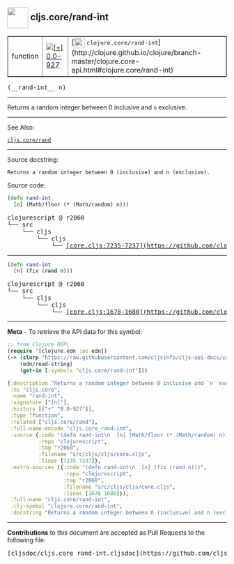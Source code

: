 ## <img width="48px" valign="middle" src="http://i.imgur.com/Hi20huC.png"> cljs.core/rand-int

 <table border="1">
<tr>

<td>function</td>
<td><a href="https://github.com/cljsinfo/cljs-api-docs/tree/0.0-927"><img valign="middle" alt="[+] 0.0-927" src="https://img.shields.io/badge/+-0.0--927-lightgrey.svg"></a> </td>
<td>
[<img height="24px" valign="middle" src="http://i.imgur.com/1GjPKvB.png"> <samp>clojure.core/rand-int</samp>](http://clojure.github.io/clojure/branch-master/clojure.core-api.html#clojure.core/rand-int)
</td>
</tr>
</table>

 <samp>
(__rand-int__ n)<br>
</samp>

---

Returns a random integer between 0 inclusive and `n` exclusive.

---


See Also:

[`cljs.core/rand`](cljs.core_rand.md)<br>

---

Source docstring:

```
Returns a random integer between 0 (inclusive) and n (exclusive).
```

Source code:

```clj
(defn rand-int
  [n] (Math/floor (* (Math/random) n)))
```

 <pre>
clojurescript @ r2060
└── src
    └── cljs
        └── cljs
            └── <ins>[core.cljs:7235-7237](https://github.com/clojure/clojurescript/blob/r2060/src/cljs/cljs/core.cljs#L7235-L7237)</ins>
</pre>


---

```clj
(defn rand-int
  [n] (fix (rand n)))
```

 <pre>
clojurescript @ r2060
└── src
    └── cljs
        └── cljs
            └── <ins>[core.cljs:1678-1680](https://github.com/clojure/clojurescript/blob/r2060/src/cljs/cljs/core.cljs#L1678-L1680)</ins>
</pre>

---

__Meta__ - To retrieve the API data for this symbol:

```clj
;; from Clojure REPL
(require '[clojure.edn :as edn])
(-> (slurp "https://raw.githubusercontent.com/cljsinfo/cljs-api-docs/catalog/cljs-api.edn")
    (edn/read-string)
    (get-in [:symbols "cljs.core/rand-int"]))
```

```clj
{:description "Returns a random integer between 0 inclusive and `n` exclusive.",
 :ns "cljs.core",
 :name "rand-int",
 :signature ["[n]"],
 :history [["+" "0.0-927"]],
 :type "function",
 :related ["cljs.core/rand"],
 :full-name-encode "cljs.core_rand-int",
 :source {:code "(defn rand-int\n  [n] (Math/floor (* (Math/random) n)))",
          :repo "clojurescript",
          :tag "r2060",
          :filename "src/cljs/cljs/core.cljs",
          :lines [7235 7237]},
 :extra-sources ({:code "(defn rand-int\n  [n] (fix (rand n)))",
                  :repo "clojurescript",
                  :tag "r2060",
                  :filename "src/cljs/cljs/core.cljs",
                  :lines [1678 1680]}),
 :full-name "cljs.core/rand-int",
 :clj-symbol "clojure.core/rand-int",
 :docstring "Returns a random integer between 0 (inclusive) and n (exclusive)."}

```

---

__Contributions__ to this document are accepted as Pull Requests to the following file:

 <pre>
[cljsdoc/cljs.core_rand-int.cljsdoc](https://github.com/cljsinfo/cljs-api-docs/blob/master/cljsdoc/cljs.core_rand-int.cljsdoc)
</pre>

